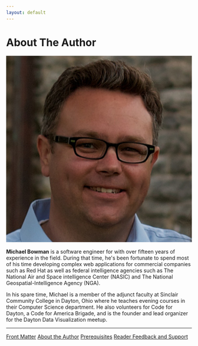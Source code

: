 ```yaml
---
layout: default
---
```


# About The Author

<img src="michael.jpg" alt="Michael Bowman" class="author-headshot" />

**Michael Bowman** is a software engineer for with over fifteen years of experience
in the field. During that time, he's been fortunate to spend most of his time
developing complex web applications for commercial companies such as Red Hat as
well as federal intelligence agencies such as The National Air and Space
intelligence Center (NASIC) and The National Geospatial-Intelligence Agency
(NGA).

In his spare time, Michael is a member of the adjunct faculty at Sinclair
Community College in Dayton, Ohio where he teaches evening courses in their
Computer Science department. He also volunteers for Code for Dayton, a Code
for America Brigade, and is the founder and lead organizer for the Dayton
Data Visualization meetup.


* * *

<div class="chapter-toc">
    <a href="/chapter/00/index.html">Front Matter</a>
    <a href="/chapter/00/author.html">About the Author</a>
    <a href="/chapter/00/prerequisites.html">Prerequisites</a>
    <a href="/chapter/00/feedback.html">Reader Feedback and Support</a>
</div>
